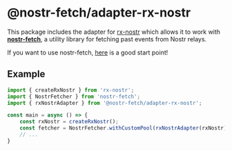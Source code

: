 # @nostr-fetch/adapter-rx-nostr

This package includes the adapter for [rx-nostr](https://github.com/penpenpng/rx-nostr) which allows it to work with [**nostr-fetch**](https://github.com/jiftechnify/nostr-fetch), a utility library for fetching past events from Nostr relays.

If you want to use nostr-fetch, [here](https://github.com/jiftechnify/nostr-fetch#readme) is a good start point!

## Example

```ts
import { createRxNostr } from 'rx-nostr';
import { NostrFetcher } from 'nostr-fetch';
import { rxNostrAdapter } from '@nostr-fetch/adapter-rx-nostr';

const main = async () => {
    const rxNostr = createRxNostr();
    const fetcher = NostrFetcher.withCustomPool(rxNostrAdapter(rxNostr));
    // ...
}
```
